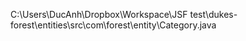 C:\Users\DucAnh\Dropbox\Workspace\JSF test\dukes-forest\entities\src\com\forest\entity\Category.java
